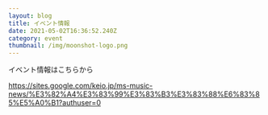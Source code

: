 ```yaml
---
layout: blog
title: イベント情報
date: 2021-05-02T16:36:52.240Z
category: event
thumbnail: /img/moonshot-logo.png
---
```

イベント情報はこちらから

https://sites.google.com/keio.jp/ms-music-news/%E3%82%A4%E3%83%99%E3%83%B3%E3%83%88%E6%83%85%E5%A0%B1?authuser=0